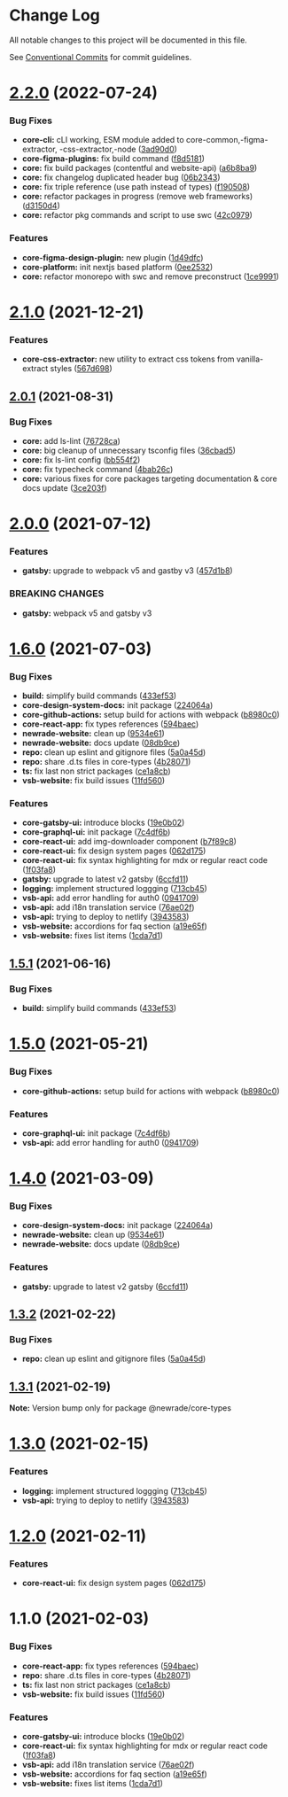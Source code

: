 # Change Log

All notable changes to this project will be documented in this file.

See [Conventional Commits](https://conventionalcommits.org) for commit guidelines.

# [2.2.0](https://github.com/newrade/newrade-core/compare/@newrade/core-types@2.1.0...@newrade/core-types@2.2.0) (2022-07-24)

### Bug Fixes

- **core-cli:** cLI working, ESM module added to core-common,-figma-extractor, -css-extractor,-node
  ([3ad90d0](https://github.com/newrade/newrade-core/commit/3ad90d00b0def5e5818714fcdab45980afe867de))
- **core-figma-plugins:** fix build command
  ([f8d5181](https://github.com/newrade/newrade-core/commit/f8d5181558c322e9a2f53974d170ad391c82e477))
- **core:** fix build packages (contentful and website-api)
  ([a6b8ba9](https://github.com/newrade/newrade-core/commit/a6b8ba9f17125bfc6c73f61afc1460747c253cd8))
- **core:** fix changelog duplicated header bug
  ([06b2343](https://github.com/newrade/newrade-core/commit/06b23436be341fe206290bedf4277409f1818a59))
- **core:** fix triple reference (use path instead of types)
  ([f190508](https://github.com/newrade/newrade-core/commit/f1905086d46fb28854a41e453556ea0e630da510))
- **core:** refactor packages in progress (remove web frameworks)
  ([d3150d4](https://github.com/newrade/newrade-core/commit/d3150d42aacf2c6f15bd9eb923a23cf8cb5db046))
- **core:** refactor pkg commands and script to use swc
  ([42c0979](https://github.com/newrade/newrade-core/commit/42c097990217ff1b29b1a5644419530fcdd8ed24))

### Features

- **core-figma-design-plugin:** new plugin
  ([1d49dfc](https://github.com/newrade/newrade-core/commit/1d49dfc0e289960f7ba5dbe1361e178ebda7df69))
- **core-platform:** init nextjs based platform
  ([0ee2532](https://github.com/newrade/newrade-core/commit/0ee25322594ab317f1feddc1196c2afe6d9cbce9))
- **core:** refactor monorepo with swc and remove preconstruct
  ([1ce9991](https://github.com/newrade/newrade-core/commit/1ce9991b0fc7788a830b89d22869180d80c08f8a))

# [2.1.0](https://github.com/newrade/newrade-core/compare/@newrade/core-types@2.0.1...@newrade/core-types@2.1.0) (2021-12-21)

### Features

- **core-css-extractor:** new utility to extract css tokens from vanilla-extract styles
  ([567d698](https://github.com/newrade/newrade-core/commit/567d6984e197123c559b00cfdf62e516dda7e838))

## [2.0.1](https://github.com/newrade/newrade-core/compare/@newrade/core-types@2.0.0...@newrade/core-types@2.0.1) (2021-08-31)

### Bug Fixes

- **core:** add ls-lint
  ([76728ca](https://github.com/newrade/newrade-core/commit/76728ca9b5e340d7587f596e3e4ca373e788ca91))
- **core:** big cleanup of unnecessary tsconfig files
  ([36cbad5](https://github.com/newrade/newrade-core/commit/36cbad539a31dc00c8ab7cf12e6a1916692917a7))
- **core:** fix ls-lint config
  ([bb554f2](https://github.com/newrade/newrade-core/commit/bb554f2427845dc80b0cc0d4493874fac539cb5e))
- **core:** fix typecheck command
  ([4bab26c](https://github.com/newrade/newrade-core/commit/4bab26c27b1f679dc8376b84347aa94d2d235eea))
- **core:** various fixes for core packages targeting documentation & core docs update
  ([3ce203f](https://github.com/newrade/newrade-core/commit/3ce203fbbc073394a71adcad1979cc1ef1031903))

# [2.0.0](https://github.com/newrade/newrade-core/tree/master/packages/core-common/compare/@newrade/core-types@1.6.0...@newrade/core-types@2.0.0) (2021-07-12)

### Features

- **gatsby:** upgrade to webpack v5 and gastby v3
  ([457d1b8](https://github.com/newrade/newrade-core/tree/master/packages/core-common/commit/457d1b83a84f4416be2adf3a659df6737adcfa87))

### BREAKING CHANGES

- **gatsby:** webpack v5 and gatsby v3

# [1.6.0](https://github.com/newrade/newrade-core/tree/master/packages/core-common/compare/@newrade/core-types@1.5.2...@newrade/core-types@1.6.0) (2021-07-03)

### Bug Fixes

- **build:** simplify build commands
  ([433ef53](https://github.com/newrade/newrade-core/tree/master/packages/core-common/commit/433ef533f2812a73a9e4062f394b42f9c2c94ebf))
- **core-design-system-docs:** init package
  ([224064a](https://github.com/newrade/newrade-core/tree/master/packages/core-common/commit/224064a713a5f41f998fe1e8e18ea4bfbe8b048d))
- **core-github-actions:** setup build for actions with webpack
  ([b8980c0](https://github.com/newrade/newrade-core/tree/master/packages/core-common/commit/b8980c001cebd394a3e030eca584e6f88b19df13))
- **core-react-app:** fix types references
  ([594baec](https://github.com/newrade/newrade-core/tree/master/packages/core-common/commit/594baecc7cad830c5e080cfa32461a40b99bd1c4))
- **newrade-website:** clean up
  ([9534e61](https://github.com/newrade/newrade-core/tree/master/packages/core-common/commit/9534e61b01545371bde739d05c4519ead5fbd143))
- **newrade-website:** docs update
  ([08db9ce](https://github.com/newrade/newrade-core/tree/master/packages/core-common/commit/08db9ce60c3779684db9260c435792e532bd6729))
- **repo:** clean up eslint and gitignore files
  ([5a0a45d](https://github.com/newrade/newrade-core/tree/master/packages/core-common/commit/5a0a45d7d6e669dc6859f361093d6d5b1e3c5d09))
- **repo:** share .d.ts files in core-types
  ([4b28071](https://github.com/newrade/newrade-core/tree/master/packages/core-common/commit/4b28071d704905c281b304a78c5888fbf5961de5))
- **ts:** fix last non strict packages
  ([ce1a8cb](https://github.com/newrade/newrade-core/tree/master/packages/core-common/commit/ce1a8cbf6b459f1f0e0510d4df0c2885eb0d60d6))
- **vsb-website:** fix build issues
  ([11fd560](https://github.com/newrade/newrade-core/tree/master/packages/core-common/commit/11fd56082bd6eb576f5a7309b419611467a1850d))

### Features

- **core-gatsby-ui:** introduce blocks
  ([19e0b02](https://github.com/newrade/newrade-core/tree/master/packages/core-common/commit/19e0b0225fe06e3b3a68a30a7bae052f9325732a))
- **core-graphql-ui:** init package
  ([7c4df6b](https://github.com/newrade/newrade-core/tree/master/packages/core-common/commit/7c4df6bc867e61a8e545dc7d389f6bc58777f899))
- **core-react-ui:** add img-downloader component
  ([b7f89c8](https://github.com/newrade/newrade-core/tree/master/packages/core-common/commit/b7f89c812ccecb97dab7e99cb31169fe8118bdfd))
- **core-react-ui:** fix design system pages
  ([062d175](https://github.com/newrade/newrade-core/tree/master/packages/core-common/commit/062d175e705eeecd8dd00a4bb95d4240c556f6b9))
- **core-react-ui:** fix syntax highlighting for mdx or regular react code
  ([1f03fa8](https://github.com/newrade/newrade-core/tree/master/packages/core-common/commit/1f03fa8d0b8345cdbc1cb54328c39baa35e979f8))
- **gatsby:** upgrade to latest v2 gatsby
  ([6ccfd11](https://github.com/newrade/newrade-core/tree/master/packages/core-common/commit/6ccfd11efe789383353be0cd3b5a251e22a8f41a))
- **logging:** implement structured loggging
  ([713cb45](https://github.com/newrade/newrade-core/tree/master/packages/core-common/commit/713cb4501897b14ff3d53c93d32bce0686759a7c))
- **vsb-api:** add error handling for auth0
  ([0941709](https://github.com/newrade/newrade-core/tree/master/packages/core-common/commit/094170962aee78d608bafe7c8aae70ebc16713fe))
- **vsb-api:** add i18n translation service
  ([76ae02f](https://github.com/newrade/newrade-core/tree/master/packages/core-common/commit/76ae02fa4bc15c744b5d2629267bda27b66d9403))
- **vsb-api:** trying to deploy to netlify
  ([3943583](https://github.com/newrade/newrade-core/tree/master/packages/core-common/commit/394358395408463b83b8140e662ffe6062109f64))
- **vsb-website:** accordions for faq section
  ([a19e65f](https://github.com/newrade/newrade-core/tree/master/packages/core-common/commit/a19e65f39193a849186c41ab2c1dcfad157e3724))
- **vsb-website:** fixes list items
  ([1cda7d1](https://github.com/newrade/newrade-core/tree/master/packages/core-common/commit/1cda7d1276c520dc8ad470880b9755407d300338))

## [1.5.1](https://github.com/newrade/newrade-core/tree/master/packages/core-common/compare/@newrade/core-types@1.5.0...@newrade/core-types@1.5.1) (2021-06-16)

### Bug Fixes

- **build:** simplify build commands
  ([433ef53](https://github.com/newrade/newrade-core/tree/master/packages/core-common/commit/433ef533f2812a73a9e4062f394b42f9c2c94ebf))

# [1.5.0](https://github.com/newrade/newrade-core/tree/master/packages/core-common/compare/@newrade/core-types@1.4.0...@newrade/core-types@1.5.0) (2021-05-21)

### Bug Fixes

- **core-github-actions:** setup build for actions with webpack
  ([b8980c0](https://github.com/newrade/newrade-core/tree/master/packages/core-common/commit/b8980c001cebd394a3e030eca584e6f88b19df13))

### Features

- **core-graphql-ui:** init package
  ([7c4df6b](https://github.com/newrade/newrade-core/tree/master/packages/core-common/commit/7c4df6bc867e61a8e545dc7d389f6bc58777f899))
- **vsb-api:** add error handling for auth0
  ([0941709](https://github.com/newrade/newrade-core/tree/master/packages/core-common/commit/094170962aee78d608bafe7c8aae70ebc16713fe))

# [1.4.0](https://github.com/newrade/newrade-core/tree/master/packages/core-common/compare/@newrade/core-types@1.3.2...@newrade/core-types@1.4.0) (2021-03-09)

### Bug Fixes

- **core-design-system-docs:** init package
  ([224064a](https://github.com/newrade/newrade-core/tree/master/packages/core-common/commit/224064a713a5f41f998fe1e8e18ea4bfbe8b048d))
- **newrade-website:** clean up
  ([9534e61](https://github.com/newrade/newrade-core/tree/master/packages/core-common/commit/9534e61b01545371bde739d05c4519ead5fbd143))
- **newrade-website:** docs update
  ([08db9ce](https://github.com/newrade/newrade-core/tree/master/packages/core-common/commit/08db9ce60c3779684db9260c435792e532bd6729))

### Features

- **gatsby:** upgrade to latest v2 gatsby
  ([6ccfd11](https://github.com/newrade/newrade-core/tree/master/packages/core-common/commit/6ccfd11efe789383353be0cd3b5a251e22a8f41a))

## [1.3.2](https://github.com/newrade/newrade-core/tree/master/packages/core-common/compare/@newrade/core-types@1.3.1...@newrade/core-types@1.3.2) (2021-02-22)

### Bug Fixes

- **repo:** clean up eslint and gitignore files
  ([5a0a45d](https://github.com/newrade/newrade-core/tree/master/packages/core-common/commit/5a0a45d7d6e669dc6859f361093d6d5b1e3c5d09))

## [1.3.1](https://github.com/newrade/newrade-core/tree/master/packages/core-common/compare/@newrade/core-types@1.3.0...@newrade/core-types@1.3.1) (2021-02-19)

**Note:** Version bump only for package @newrade/core-types

# [1.3.0](https://github.com/newrade/newrade-core/tree/master/packages/core-common/compare/@newrade/core-types@1.2.0...@newrade/core-types@1.3.0) (2021-02-15)

### Features

- **logging:** implement structured loggging
  ([713cb45](https://github.com/newrade/newrade-core/tree/master/packages/core-common/commit/713cb4501897b14ff3d53c93d32bce0686759a7c))
- **vsb-api:** trying to deploy to netlify
  ([3943583](https://github.com/newrade/newrade-core/tree/master/packages/core-common/commit/394358395408463b83b8140e662ffe6062109f64))

# [1.2.0](https://github.com/newrade/newrade-core/tree/master/packages/core-common/compare/@newrade/core-types@1.1.0...@newrade/core-types@1.2.0) (2021-02-11)

### Features

- **core-react-ui:** fix design system pages
  ([062d175](https://github.com/newrade/newrade-core/tree/master/packages/core-common/commit/062d175e705eeecd8dd00a4bb95d4240c556f6b9))

# 1.1.0 (2021-02-03)

### Bug Fixes

- **core-react-app:** fix types references
  ([594baec](https://github.com/newrade/newrade-core/tree/master/packages/core-common/commit/594baecc7cad830c5e080cfa32461a40b99bd1c4))
- **repo:** share .d.ts files in core-types
  ([4b28071](https://github.com/newrade/newrade-core/tree/master/packages/core-common/commit/4b28071d704905c281b304a78c5888fbf5961de5))
- **ts:** fix last non strict packages
  ([ce1a8cb](https://github.com/newrade/newrade-core/tree/master/packages/core-common/commit/ce1a8cbf6b459f1f0e0510d4df0c2885eb0d60d6))
- **vsb-website:** fix build issues
  ([11fd560](https://github.com/newrade/newrade-core/tree/master/packages/core-common/commit/11fd56082bd6eb576f5a7309b419611467a1850d))

### Features

- **core-gatsby-ui:** introduce blocks
  ([19e0b02](https://github.com/newrade/newrade-core/tree/master/packages/core-common/commit/19e0b0225fe06e3b3a68a30a7bae052f9325732a))
- **core-react-ui:** fix syntax highlighting for mdx or regular react code
  ([1f03fa8](https://github.com/newrade/newrade-core/tree/master/packages/core-common/commit/1f03fa8d0b8345cdbc1cb54328c39baa35e979f8))
- **vsb-api:** add i18n translation service
  ([76ae02f](https://github.com/newrade/newrade-core/tree/master/packages/core-common/commit/76ae02fa4bc15c744b5d2629267bda27b66d9403))
- **vsb-website:** accordions for faq section
  ([a19e65f](https://github.com/newrade/newrade-core/tree/master/packages/core-common/commit/a19e65f39193a849186c41ab2c1dcfad157e3724))
- **vsb-website:** fixes list items
  ([1cda7d1](https://github.com/newrade/newrade-core/tree/master/packages/core-common/commit/1cda7d1276c520dc8ad470880b9755407d300338))

